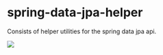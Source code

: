 # spring-data-jpa-helper
Consists of helper utilities for the spring data jpa api.

[![](https://jitpack.io/v/hobbstech/spring-data-jpa-helper.svg)](https://jitpack.io/#hobbstech/spring-data-jpa-helper)

